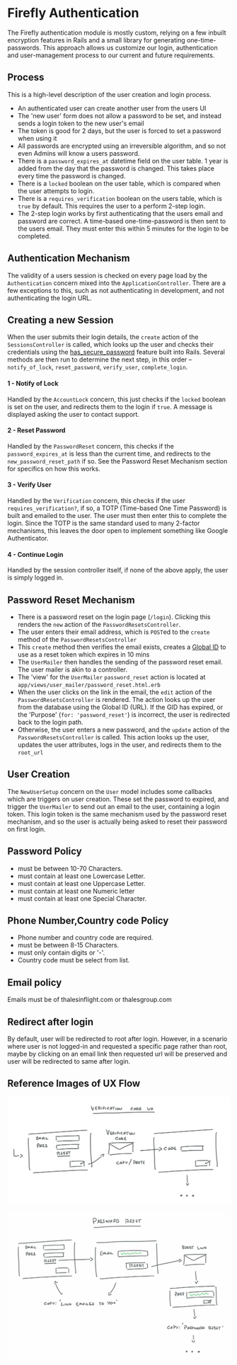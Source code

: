 # Firefly Authentication
The Firefly authentication module is mostly custom, relying on a few inbuilt encryption features in Rails and a small library for generating one-time-passwords. This approach allows us customize our login, authentication and user-management process to our current and future requirements.

## Process
This is a high-level description of the user creation and login process.
- An authenticated user can create another user from the users UI
- The 'new user' form does not allow a password to be set, and instead sends a login token to the new user's email
- The token is good for 2 days, but the user is forced to set a password when using it
- All passwords are encrypted using an irreversible algorithm, and so not even Admins will know a users password.
- There is a `password_expires_at` datetime field on the user table. 1 year is added from the day that the password is changed. This takes place every time the password is changed.
- There is a `locked` boolean on the user table, which is compared when the user attempts to login.
- There is a `requires_verification` boolean on the users table, which is `true` by default. This requires the user to a perform 2-step login.
- The 2-step login works by first authenticating that the users email and password are correct. A time-based one-time-password is then sent to the users email. They must enter this within 5 minutes for the login to be completed.

## Authentication Mechanism
The validity of a users session is checked on every page load by the `Authentication` concern mixed into the `ApplicationController`. There are a few exceptions to this, such as not authenticating in development, and not authenticating the login URL.

## Creating a new Session
When the user submits their login details, the `create` action of the `SessionsController` is called, which looks up the user and checks their credentials using the [has_secure_password](https://api.rubyonrails.org/classes/ActiveModel/SecurePassword/ClassMethods.html) feature built into Rails. Several methods are then run to determine the next step, in this order – `notify_of_lock`, `reset_password`, `verify_user`, `complete_login`.

#### 1 - Notify of Lock
Handled by the `AccountLock` concern, this just checks if the `locked` boolean is set on the user, and redirects them to the login if `true`. A message is displayed asking the user to contact support.

#### 2 - Reset Password
Handled by the `PasswordReset` concern, this checks if the `password_expires_at` is less than the current time, and redirects to the `new_password_reset_path` if so. See the Password Reset Mechanism section for specifics on how this works.

#### 3 - Verify User
Handled by the `Verification` concern, this checks if the user `requires_verification?`, if so, a TOTP (Time-based One Time Password) is built and emailed to the user. The user must then enter this to complete the login. Since the TOTP is the same standard used to many 2-factor mechanisms, this leaves the door open to implement something like Google Authenticator.

#### 4 - Continue Login
Handled by the session controller itself, if none of the above apply, the user is simply logged in.

## Password Reset Mechanism
 - There is a password reset on the login page (`/login`). Clicking this renders the `new` action of the `PasswordResetsController`.
 - The user enters their email address, which is `POST`ed to the `create` method of the `PasswordResetsController`
 - This `create` method then verifies the email exists, creates a [Global ID](https://github.com/rails/globalid) to use as a reset token which expires in 10 mins
 - The `UserMailer` then handles the sending of the password reset email. The user mailer is akin to a controller.
 - The 'view' for the `UserMailer` `password_reset` action is located at `app/views/user_mailer/password_reset.html.erb`
 - When the user clicks on the link in the email, the `edit` action of the `PasswordResetsController` is rendered. The action looks up the user from the database using the Global ID (URL). If the GID has expired, or the 'Purpose' (`for: 'password_reset'`) is incorrect, the user is redirected back to the login path.
 - Otherwise, the user enters a new password, and the `update` action of the `PasswordResetsController` is called. This action looks up the user, updates the user attributes, logs in the user, and redirects them to the `root_url`

## User Creation
The `NewUserSetup` concern on the `User` model includes some callbacks which are triggers on user creation. These set the password to expired, and trigger the `UserMailer` to send out an email to the user, containing a login token. This login token is the same mechanism used by the password reset mechanism, and so the user is actually being asked to reset their password on first login.

## Password Policy
- must be between 10-70 Characters.
- must contain at least one Lowercase Letter.
- must contain at least one Uppercase Letter.
- must contain at least one Numeric letter
- must contain at least one Special Character.

## Phone Number,Country code Policy
- Phone number and country code are required.
- must be between 8-15 Characters.
- must only contain digits or '-'.
- Country code must be select from list.

## Email policy
Emails must be of thalesinflight.com or thalesgroup.com

## Redirect after login
By default, user will be redirected to root after login. However, in a scenario where user is not logged-in and requested a specific page rather than root, maybe by clicking on an email link then requested url will be preserved and user will be redirected to same after login.

## Reference Images of UX Flow

![](images/verification_code_ux.jpg)

![](images/password_reset_ux.jpg)
